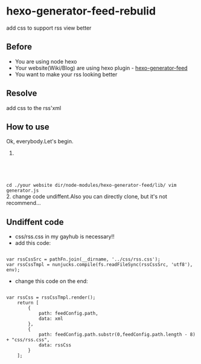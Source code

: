 # hexo-generator-feed-rebulid
add css to support rss view better  

## Before  
- You are using node hexo  
- Your website(Wiki/Blog) are using hexo plugin - [hexo-generator-feed](https://github.com/hexojs/hexo-generator-feed)  
- You want to make your rss looking better  

## Resolve  
add css to the rss'xml    

## How to use
Ok, everybody.Let's begin.  
1. <pre><code>
cd ./your website dir/node-modules/hexo-generator-feed/lib/
vim generator.js
</code></pre>  
2. change code undiffent.Also you can directly clone, but it's not recommend...

## Undiffent code  
- css/rss.css in my gayhub is necessary!!
- add this code:  
<pre><code>
var rssCssSrc = pathFn.join(__dirname, '../css/rss.css');
var rssCssTmpl = nunjucks.compile(fs.readFileSync(rssCssSrc, 'utf8'), env);
</code></pre>  
- change this code on the end:  
<pre><code>
var rssCss = rssCssTmpl.render();
    return [
        {
            path: feedConfig.path,
            data: xml
        },
        {
            path: feedConfig.path.substr(0,feedConfig.path.length - 8) + "css/rss.css",
            data: rssCss
        }
    ];
</code></pre>
